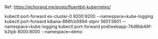 Ref: https://echorand.me/posts/fluentbit-kubernetes/

kubectl port-forward es-cluster-0 9200:9200 --namespace=kube-logging
kubectl port-forward kibana-866fcb5894-stpnr 5601:5601 --namespace=kube-logging
kubectl port-forward pod/webapp-74d6bb49f-b2tpb 8000:8000 --namespace=demo